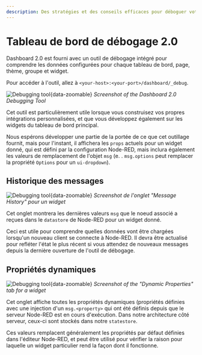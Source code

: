 ```yaml
---
description: Des stratégies et des conseils efficaces pour déboguer votre tableau de bord Node-RED 2.0 pour assurer un fonctionnement harmonieux.
---
```


# Tableau de bord de débogage 2.0

Dashboard 2.0 est fourni avec un outil de débogage intégré pour comprendre les données configurées pour chaque tableau de bord, page, thème, groupe et widget.

Pour accéder à l'outil, allez à `<your-host>:<your-port>/dashboard/_debug`.

![Debugging tool](/images/debug-example.png "Debugging tool"){data-zoomable}
_Screenshot of the Dashboard 2.0 Debugging Tool_

Cet outil est particulièrement utile lorsque vous construisez vos propres intégrations personnalisées, et que vous développez également sur les widgets du tableau de bord principal.

Nous espérons développer une partie de la portée de ce que cet outillage fournit, mais pour l'instant, il affichera les `props` actuels pour un widget donné, qui est défini par la configuration Node-RED, mais inclura également les valeurs de remplacement de l'objet `msg` (e. . `msg.options` peut remplacer la propriété `Options` pour un `ui-dropdown`).

## Historique des messages

![Debugging tool](/images/debug-example-datastore.png "Debugging tool"){data-zoomable}
_Screenshot de l'onglet "Message History" pour un widget_

Cet onglet montrera les dernières valeurs `msg` que le noeud associé a reçues dans le `datastore` de Node-RED pour un widget donné.

Ceci est utile pour comprendre quelles données vont être chargées lorsqu'un nouveau client se connecte à Node-RED. Il devra être actualisé pour refléter l'état le plus récent si vous attendez de nouveaux messages depuis la dernière ouverture de l'outil de débogage.

## Propriétés dynamiques

![Debugging tool](/images/debug-example-statestore.png "Debugging tool"){data-zoomable}
_Screenshot of the "Dynamic Properties" tab for a widget_

Cet onglet affiche toutes les propriétés dynamiques (propriétés définies avec une injection d'un `msg.<property>` qui ont été définis depuis que le serveur Node-RED est en cours d'exécution. Dans notre architecture côté serveur, ceux-ci sont stockés dans notre `statestore`.

Ces valeurs remplacent généralement les propriétés par défaut définies dans l'éditeur Node-RED, et peut être utilisé pour vérifier la raison pour laquelle un widget particulier rend la façon dont il fonctionne.